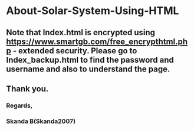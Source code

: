 # About-Solar-System-Using-HTML
## Note that Index.html is encrypted using https://www.smartgb.com/free_encrypthtml.php - extended security. Please go to Index_backup.html to find the password and username and also to understand the page.
## Thank you.
### Regards,
### Skanda B(Skanda2007)
